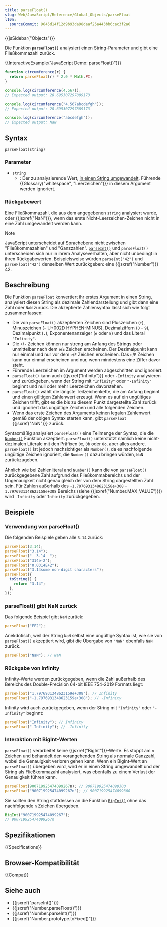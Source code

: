 ```yaml
---
title: parseFloat()
slug: Web/JavaScript/Reference/Global_Objects/parseFloat
l10n:
  sourceCommit: 9645d14f12d9b93da98daaf25a443bb6cac3f2a6
---
```


{{jsSidebar("Objects")}}

Die Funktion **`parseFloat()`** analysiert einen String-Parameter und gibt eine Fließkommazahl zurück.

{{InteractiveExample("JavaScript Demo: parseFloat()")}}

```js interactive-example
function circumference(r) {
  return parseFloat(r) * 2.0 * Math.PI;
}

console.log(circumference(4.567));
// Expected output: 28.695307297889173

console.log(circumference("4.567abcdefgh"));
// Expected output: 28.695307297889173

console.log(circumference("abcdefgh"));
// Expected output: NaN
```

## Syntax

```js-nolint
parseFloat(string)
```

### Parameter

- `string`
  - : Der zu analysierende Wert, [in einen String umgewandelt](/de/docs/Web/JavaScript/Reference/Global_Objects/String#string_coercion). Führende {{Glossary("whitespace", "Leerzeichen")}} in diesem Argument werden ignoriert.

### Rückgabewert

Eine Fließkommazahl, die aus dem angegebenen `string` analysiert wurde, oder {{jsxref("NaN")}}, wenn das erste Nicht-Leerzeichen-Zeichen nicht in eine Zahl umgewandelt werden kann.

> [!NOTE]
> JavaScript unterscheidet auf Sprachebene nicht zwischen "Fließkommazahlen" und "Ganzzahlen". [`parseInt()`](/de/docs/Web/JavaScript/Reference/Global_Objects/parseInt) und `parseFloat()` unterscheiden sich nur in ihrem Analyseverhalten, aber nicht unbedingt in ihren Rückgabewerten. Beispielsweise würden `parseInt("42")` und `parseFloat("42")` denselben Wert zurückgeben: eine {{jsxref("Number")}} 42.

## Beschreibung

Die Funktion `parseFloat` konvertiert ihr erstes Argument in einen String, analysiert diesen String als dezimale Zahlendarstellung und gibt dann eine Zahl oder `NaN` zurück. Die akzeptierte Zahlensyntax lässt sich wie folgt zusammenfassen:

- Die von `parseFloat()` akzeptierten Zeichen sind Pluszeichen (`+`), Minuszeichen (`-` U+002D HYPHEN-MINUS), Dezimalziffern (`0` – `9`), Dezimalpunkt (`.`), Exponentenanzeiger (`e` oder `E`) und das Literal `"Infinity"`.
- Die `+`/`-` Zeichen können nur streng am Anfang des Strings oder unmittelbar nach dem `e`/`E` Zeichen erscheinen. Der Dezimalpunkt kann nur einmal und nur vor dem `e`/`E` Zeichen erscheinen. Das `e`/`E` Zeichen kann nur einmal erscheinen und nur, wenn mindestens eine Ziffer davor steht.
- Führende Leerzeichen im Argument werden abgeschnitten und ignoriert.
- `parseFloat()` kann auch {{jsxref("Infinity")}} oder `-Infinity` analysieren und zurückgeben, wenn der String mit `"Infinity"` oder `"-Infinity"` beginnt und null oder mehr Leerzeichen davorstehen.
- `parseFloat()` wählt die längste Teilzeichenkette, die am Anfang beginnt und einen gültigen Zahlenwert erzeugt. Wenn es auf ein ungültiges Zeichen trifft, gibt es die bis zu diesem Punkt dargestellte Zahl zurück und ignoriert das ungültige Zeichen und alle folgenden Zeichen.
- Wenn das erste Zeichen des Arguments keinen legalen Zahlenwert gemäß der obigen Syntax starten kann, gibt `parseFloat` {{jsxref("NaN")}} zurück.

Syntaxmäßig analysiert `parseFloat()` eine Teilmenge der Syntax, die die [`Number()`](/de/docs/Web/JavaScript/Reference/Global_Objects/Number/Number) Funktion akzeptiert. `parseFloat()` unterstützt nämlich keine nicht-dezimalen Literale mit den Präfixen `0x`, `0b` oder `0o`, aber alles andere. `parseFloat()` ist jedoch nachsichtiger als `Number()`, da es nachfolgende ungültige Zeichen ignoriert, die `Number()` dazu bringen würden, `NaN` zurückzugeben.

Ähnlich wie bei Zahlenliteral and `Number()` kann die von `parseFloat()` zurückgegebene Zahl aufgrund des Fließkommabereichs und der Ungenauigkeit nicht genau gleich der von dem String dargestellten Zahl sein. Für Zahlen außerhalb des `-1.7976931348623158e+308` – `1.7976931348623158e+308` Bereichs (siehe {{jsxref("Number.MAX_VALUE")}}) wird `-Infinity` oder `Infinity` zurückgegeben.

## Beispiele

### Verwendung von parseFloat()

Die folgenden Beispiele geben alle `3.14` zurück:

```js
parseFloat(3.14);
parseFloat("3.14");
parseFloat("  3.14  ");
parseFloat("314e-2");
parseFloat("0.0314E+2");
parseFloat("3.14some non-digit characters");
parseFloat({
  toString() {
    return "3.14";
  },
});
```

### parseFloat() gibt NaN zurück

Das folgende Beispiel gibt `NaN` zurück:

```js
parseFloat("FF2");
```

Anekdotisch, weil der String `NaN` selbst eine ungültige Syntax ist, wie sie von `parseFloat()` akzeptiert wird, gibt die Übergabe von `"NaN"` ebenfalls `NaN` zurück.

```js
parseFloat("NaN"); // NaN
```

### Rückgabe von Infinity

Infinity-Werte werden zurückgegeben, wenn die Zahl außerhalb des Bereichs des Double-Precision 64-bit IEEE 754-2019 Formats liegt:

```js
parseFloat("1.7976931348623159e+308"); // Infinity
parseFloat("-1.7976931348623159e+308"); // -Infinity
```

Infinity wird auch zurückgegeben, wenn der String mit `"Infinity"` oder `"-Infinity"` beginnt:

```js
parseFloat("Infinity"); // Infinity
parseFloat("-Infinity"); // -Infinity
```

### Interaktion mit BigInt-Werten

`parseFloat()` verarbeitet keine {{jsxref("BigInt")}}-Werte. Es stoppt am `n` Zeichen und behandelt den vorangehenden String als normale Ganzzahl, wobei die Genauigkeit verloren gehen kann. Wenn ein BigInt-Wert an `parseFloat()` übergeben wird, wird er in einen String umgewandelt und der String als Fließkommazahl analysiert, was ebenfalls zu einem Verlust der Genauigkeit führen kann.

```js example-bad
parseFloat(900719925474099267n); // 900719925474099300
parseFloat("900719925474099267n"); // 900719925474099300
```

Sie sollten den String stattdessen an die Funktion [`BigInt()`](/de/docs/Web/JavaScript/Reference/Global_Objects/BigInt/BigInt) ohne das nachfolgende `n` Zeichen übergeben.

```js example-good
BigInt("900719925474099267");
// 900719925474099267n
```

## Spezifikationen

{{Specifications}}

## Browser-Kompatibilität

{{Compat}}

## Siehe auch

- {{jsxref("parseInt()")}}
- {{jsxref("Number.parseFloat()")}}
- {{jsxref("Number.parseInt()")}}
- {{jsxref("Number.prototype.toFixed()")}}
